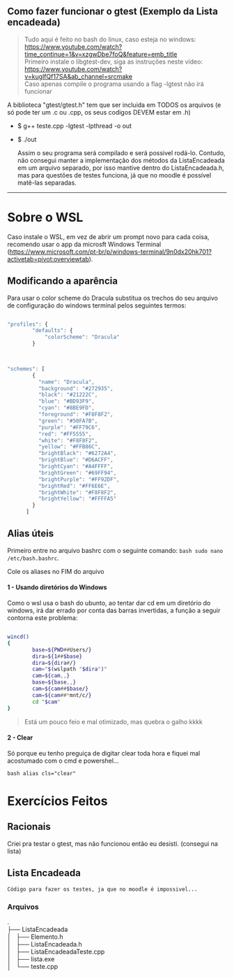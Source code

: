 

## Como fazer funcionar o gtest (Exemplo da Lista encadeada)

> Tudo aqui é feito no bash do linux, caso esteja no windows: https://www.youtube.com/watch?time_continue=1&v=xzgwDbe7foQ&feature=emb_title</br>
> Primeiro instale o libgtest-dev, siga as instruções neste vídeo: https://www.youtube.com/watch?v=kuglfQf17SA&ab_channel=srcmake</br>
> Caso apenas compile o programa usando a flag -lgtest não irá funcionar</br>

A biblioteca "gtest/gtest.h" tem que ser incluida em TODOS os arquivos (e só pode ter um .c ou .cpp, os seus codigos DEVEM estar em .h)
- $ g++ teste.cpp -lgtest -lpthread -o out</br>
- $ ./out</br>


    Assim o seu programa será compilado e será possivel rodá-lo.
    Contudo, não consegui manter a implementação dos métodos da ListaEncadeada em um arquivo separado, por isso mantive dentro do ListaEncadeada.h, mas para questões de testes funciona, já que no moodle é possível matê-las separadas.

---

# Sobre o WSL

Caso instale o WSL, em vez de abrir um prompt novo para cada coisa, recomendo usar o app da microsft Windows Terminal (https://www.microsoft.com/pt-br/p/windows-terminal/9n0dx20hk701?activetab=pivot:overviewtab). 

## Modificando a aparência

Para usar o color scheme do Dracula substitua os trechos do seu arquivo de configuração do windows terminal pelos seguintes termos:

```javascript

"profiles": {
        "defaults": {
            "colorScheme": "Dracula"
        }
        

```

```javascript

"schemes": [
        {
          "name": "Dracula",
          "background": "#272935",
          "black": "#21222C",
          "blue": "#BD93F9",
          "cyan": "#8BE9FD",
          "foreground": "#F8F8F2",
          "green": "#50FA7B",
          "purple": "#FF79C6",
          "red": "#FF5555",
          "white": "#F8F8F2",
          "yellow": "#FFB86C",
          "brightBlack": "#6272A4",
          "brightBlue": "#D6ACFF",
          "brightCyan": "#A4FFFF",
          "brightGreen": "#69FF94",
          "brightPurple": "#FF92DF",
          "brightRed": "#FF6E6E",
          "brightWhite": "#F8F8F2",
          "brightYellow": "#FFFFA5"
        }
      ]

```
## Alias úteis

Primeiro entre no arquivo bashrc com o seguinte comando: ```bash sudo nano /etc/bash.bashrc```.

Cole os aliases no FIM do arquivo

#### 1 - Usando diretórios do Windows

Como o wsl usa o bash do ubunto, ao tentar dar cd em um diretório do windows, irá dar errado por conta das barras invertidas, a função a seguir contorna este problema:

```bash

wincd()
{
        base=${PWD##Users/}
        dira=${1##$base}
        dira=${dira#/}
        cam="$(wslpath "$dira")"
        cam=${cam,,}
        base=${base,,}
        cam=${cam##$base/}
        cam=${cam##*mnt/c/}
        cd "$cam"
}

```
> Está um pouco feio e mal otimizado, mas quebra o galho kkkk  

#### 2 - Clear

Só porque eu tenho preguiça de digitar clear toda hora e fiquei mal acostumado com o cmd e powershel...

```bash alias cls="clear" ```

# Exercícios Feitos

## Racionais

Criei pra testar o gtest, mas não funcionou então eu desisti. (consegui na lista)
    
   
## Lista Encadeada

    Código para fazer os testes, ja que no moodle é impossivel...

### Arquivos

.</br>
├── ListaEncadeada</br>
│   ├── Elemento.h</br>
│   ├── ListaEncadeada.h</br>
│   ├── ListaEncadeadaTeste.cpp</br>
│   ├── lista.exe</br>
│   └── teste.cpp</br>


